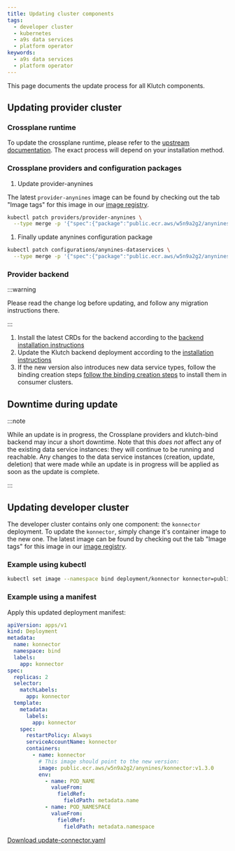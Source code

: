 ```yaml
---
title: Updating cluster components
tags:
  - developer cluster
  - kubernetes
  - a9s data services
  - platform operator
keywords:
  - a9s data services
  - platform operator
---
```


This page documents the update process for all Klutch components.

## Updating provider cluster

### Crossplane runtime

To update the crossplane runtime, please refer to the
[upstream documentation](https://docs.crossplane.io/v1.14/software/install/). The exact process will
depend on your installation method.

### Crossplane providers and configuration packages

1. Update provider-anynines

The latest `provider-anynines` image can be found by checking out the tab "Image tags" for this
image in our [image registry](https://gallery.ecr.aws/w5n9a2g2/anynines/provider-anynines).

```bash
kubectl patch providers/provider-anynines \
  --type merge -p '{"spec":{"package":"public.ecr.aws/w5n9a2g2/anynines/provider-anynines:v1.3.0"}}'
```

1. Finally update anynines configuration package

```bash
kubectl patch configurations/anynines-dataservices \
  --type merge -p '{"spec":{"package":"public.ecr.aws/w5n9a2g2/anynines/dataservices:v1.3.0"}}'
```

### Provider backend

:::warning

Please read the change log before updating, and follow any migration instructions there.

:::

1. Install the latest CRDs for the backend according to the
   [backend installation instructions](../central-management-cluster-setup/index.md#prerequisites-2)
2. Update the Klutch backend deployment according to the
   [installation instructions](../central-management-cluster-setup/index.md#deploy-the-klutch-backend)
3. If the new version also introduces new data service types, follow the binding creation steps
   [follow the binding creation steps](../central-management-cluster-setup/setup-developer-cluster.md)
   to install them in consumer clusters.

## Downtime during update

:::note

While an update is in progress, the Crossplane providers and klutch-bind backend may incur a short
downtime. Note that this _does not_ affect any of the existing data service instances: they will
continue to be running and reachable. Any changes to the data service instances (creation, update,
deletion) that were made while an update is in progress will be applied as soon as the update is
complete.

:::

## Updating developer cluster

The developer cluster contains only one component: the `konnector` deployment. To update the
`konnector`, simply change it's container image to the new one. The latest image can be found by
checking out the tab "Image tags" for this image in our
[image registry](https://gallery.ecr.aws/w5n9a2g2/anynines/konnector).

### Example using kubectl

```bash
kubectl set image --namespace bind deployment/konnector konnector=public.ecr.aws/w5n9a2g2/anynines/konnector:v1.3.0
```

### Example using a manifest

Apply this updated deployment manifest:

```yaml
apiVersion: apps/v1
kind: Deployment
metadata:
  name: konnector
  namespace: bind
  labels:
    app: konnector
spec:
  replicas: 2
  selector:
    matchLabels:
      app: konnector
  template:
    metadata:
      labels:
        app: konnector
    spec:
      restartPolicy: Always
      serviceAccountName: konnector
      containers:
        - name: konnector
          # This image should point to the new version:
          image: public.ecr.aws/w5n9a2g2/anynines/konnector:v1.3.0
          env:
            - name: POD_NAME
              valueFrom:
                fieldRef:
                  fieldPath: metadata.name
            - name: POD_NAMESPACE
              valueFrom:
                fieldRef:
                  fieldPath: metadata.namespace
```

<a href="/po_files/update-konnector.yaml" target="_blank" download>Download
update-connector.yaml</a>
